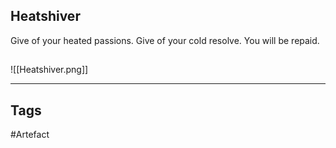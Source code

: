 ## Heatshiver
Give of your heated passions.
Give of your cold resolve.
You will be repaid.
## 
![[Heatshiver.png]]

---
## Tags
#Artefact
